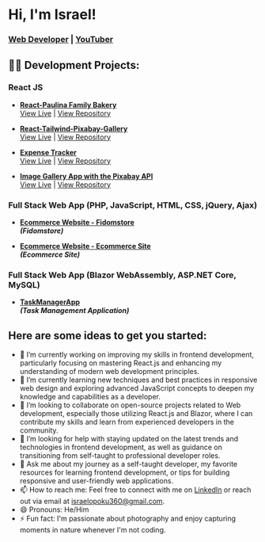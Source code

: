 # Hi, I'm Israel! 
### [Web Developer](https://github.com/IsraelTech-Pro) | [YouTuber](https://www.youtube.com/channel/UCZKOXI8IIgMt7t-kiokPpRg)

## 👨‍💻 Development Projects:

### **React JS**

- **[React-Paulina Family Bakery](https://github.com/IsraelTech-Pro/paulinafamilybakery)**<br>
  [View Live](https://israeltech-pro.github.io/paulinafamilybakery/) | [View Repository](https://github.com/IsraelTech-Pro/paulinafamilybakery)
  
- **[React-Tailwind-Pixabay-Gallery](https://github.com/IsraelTech-Pro/-react-tailwind-pixabay-gallery.git)**<br>
  [View Live](https://israeltech-pro.github.io/-react-tailwind-pixabay-gallery/) | [View Repository](https://github.com/IsraelTech-Pro/-react-tailwind-pixabay-gallery.git)

- **[Expense Tracker](https://github.com/IsraelTech-Pro/expense-tracker-react.git)**<br>
  [View Live](https://israeltech-pro.github.io/expense-tracker-react/) | [View Repository](https://github.com/IsraelTech-Pro/expense-tracker-react.git)
  
- **[Image Gallery App with the Pixabay API](https://github.com/IsraelTech-Pro/Pixabay-image-finder.git)**<br>
  [View Live](https://israeltech-pro.github.io/Pixabay-image-finder/) | [View Repository](https://github.com/IsraelTech-Pro/Pixabay-image-finder.git)

### **Full Stack Web App (PHP, JavaScript, HTML, CSS, jQuery, Ajax)**

- **[Ecommerce Website - Fidomstore](https://github.com/IsraelTech-Pro/FidomStore)**<br>
  <b><i>(Fidomstore)</i></b>
  
- **[Ecommerce Website - Ecommerce Site](https://github.com/IsraelTech-Pro/EccommerceSite)**<br>
  <b><i>(Ecommerce Site)</i></b>

### **Full Stack Web App (Blazor WebAssembly, ASP.NET Core, MySQL)**

- **[TaskManagerApp](https://github.com/IsraelTech-Pro/Task-Manager-App.git)**<br>
  <b><i>(Task Management Application)</i></b>

## Here are some ideas to get you started:

- 🔭 I’m currently working on improving my skills in frontend development, particularly focusing on mastering React.js and enhancing my understanding of modern web development principles.
- 🌱 I’m currently learning new techniques and best practices in responsive web design and exploring advanced JavaScript concepts to deepen my knowledge and capabilities as a developer.
- 👯 I’m looking to collaborate on open-source projects related to Web development, especially those utilizing React.js and Blazor, where I can contribute my skills and learn from experienced developers in the community.
- 🤔 I’m looking for help with staying updated on the latest trends and technologies in frontend development, as well as guidance on transitioning from self-taught to professional developer roles.
- 💬 Ask me about my journey as a self-taught developer, my favorite resources for learning frontend development, or tips for building responsive and user-friendly web applications.
- 📫 How to reach me: Feel free to connect with me on [LinkedIn](https://www.linkedin.com/in/israel-opoku-55ab5626b) or reach out via email at [israelopoku360@gmail.com](mailto:israelopoku360@gmail.com).
- 😄 Pronouns: He/Him
- ⚡ Fun fact: I'm passionate about photography and enjoy capturing moments in nature whenever I'm not coding.
